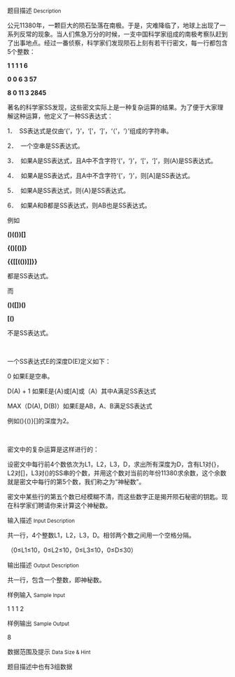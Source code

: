 <div class="panel panel-default">
<div class="area-title">
<span>
题目描述
<small>Description</small>
</span></div>
<div class="panel-body">

<p>公元11380年，一颗巨大的陨石坠落在南极。于是，灾难降临了，地球上出现了一系列反常的现象。当人们焦急万分的时候，一支中国科学家组成的南极考察队赶到了出事地点。经过一番侦察，科学家们发现陨石上刻有若干行密文，每一行都包含5个整数：</p>
<p><strong>1 1 1 1 6</strong></p>
<p><strong>0 0 6 3 57</strong></p>
<p><strong>8 0 11 3 2845</strong></p>
<p>著名的科学家SS发现，这些密文实际上是一种复杂运算的结果。为了便于大家理解这种运算，他定义了一种SS表达式：</p>
<p>1．  SS表达式是仅由‘{’，‘}’，‘[’，‘]’，‘（’，‘）’组成的字符串。</p>
<p>2．  一个空串是SS表达式。</p>
<p>3．  如果A是SS表达式，且A中不含字符‘{’，‘}’，‘[’，‘]’，则(A)是SS表达式。</p>
<p>4．  如果A是SS表达式，且A中不含字符‘{’，‘}’，则[A]是SS表达式。</p>
<p>5．  如果A是SS表达式，则{A}是SS表达式。</p>
<p>6．  如果A和B都是SS表达式，则AB也是SS表达式。</p>
<p>例如</p>
<p><strong>()(())[]</strong></p>
<p><strong>{()[()]}</strong></p>
<p><strong>{{[[(())]]}}</strong></p>
<p>都是SS表达式。</p>
<p>而</p>
<p><strong>()([])()</strong></p>
<p><strong>[()</strong></p>
<p>不是SS表达式。</p>
<p> </p>
<p>一个SS表达式E的深度D(E)定义如下：</p>
<p>0 如果E是空串。</p>
<p>D(A) + 1 如果E是{A}或[A]或（A）其中A满足SS表达式</p>
<p>MAX（D(A), D(B)）如果E是AB，A、B满足SS表达式</p>
<p>例如(){()}[]的深度为2。</p>
<p> </p>
<p>密文中的复杂运算是这样进行的：</p>
<p>设密文中每行前4个数依次为L1，L2，L3，D，求出所有深度为D，含有L1对{}，L2对[]，L3对()的SS串的个数，并用这个数对当前的年份11380求余数，这个余数就是密文中每行的第5个数，我们称之为“神秘数”。</p>
<p>密文中某些行的第五个数已经模糊不清，而这些数字正是揭开陨石秘密的钥匙。现在科学家们聘请你来计算这个神秘数。</p>

</div>
</div>

<div class="panel panel-default">
<div class="area-title">
<span>
输入描述
<small>Input Description</small>
</span></div>
<div class="panel-body">
<p>共一行，4个整数L1，L2，L3，D。相邻两个数之间用一个空格分隔。</p>
<p>（0≤L1≤10，0≤L2≤10，0≤L3≤10，0≤D≤30）</p>

</div>
</div>
<div  class="panel panel-default">
<div class="area-title">
<span>
输出描述
<small>Output Description</small>
</span></div>
<div class="panel-body">

<p>共一行，包含一个整数，即神秘数。</p>

</div>
</div>


<div class="panel panel-default">
<div class="area-title">
<span>
样例输入
<small>Sample Input</small>
</span></div>
<div class="panel-body">
<p>1 1 1 2</p>

</div>
</div>

<div class="panel panel-default">
<div class="area-title">
<span>
样例输出
<small>Sample Output</small>
</span></div>
<div class="panel-body">
<p>8</p>

</div>
</div>

<div class="panel panel-default">
<div class="area-title">
<span>
数据范围及提示
<small>Data Size & Hint</small>
</span></div>
<div class="panel-body">
<p>题目描述中也有3组数据</p>
</div>
</div>